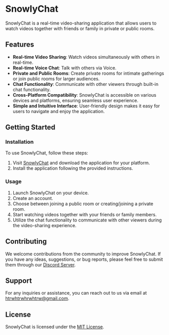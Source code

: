 # SnowlyChat

SnowlyChat is a real-time video-sharing application that allows users to watch videos together with friends or family in private or public rooms.

## Features

- **Real-time Video Sharing**: Watch videos simultaneously with others in real-time.
- **Real-time Voice Chat**: Talk with others via Voice.
- **Private and Public Rooms**: Create private rooms for intimate gatherings or join public rooms for larger audiences.
- **Chat Functionality**: Communicate with other viewers through built-in chat functionality.
- **Cross-Platform Compatibility**: SnowlyChat is accessible on various devices and platforms, ensuring seamless user experience.
- **Simple and Intuitive Interface**: User-friendly design makes it easy for users to navigate and enjoy the application.

## Getting Started

### Installation

To use SnowlyChat, follow these steps:

1. Visit [SnowlyChat](https://snowlychat.replit.app/download) and download the application for your platform.
2. Install the application following the provided instructions.

### Usage

1. Launch SnowlyChat on your device.
2. Create an account.
3. Choose between joining a public room or creating/joining a private room.
4. Start watching videos together with your friends or family members.
5. Utilize the chat functionality to communicate with other viewers during the video-sharing experience.

## Contributing

We welcome contributions from the community to improve SnowlyChat. If you have any ideas, suggestions, or bug reports, please feel free to submit them through our [Discord Server](https://discord.gg/2kXFcG2N6k).

## Support

For any inquiries or assistance, you can reach out to us via email at htrwhtrwhrwhtrw@gmail.com.

## License

SnowlyChat is licensed under the [MIT License](LICENSE).
